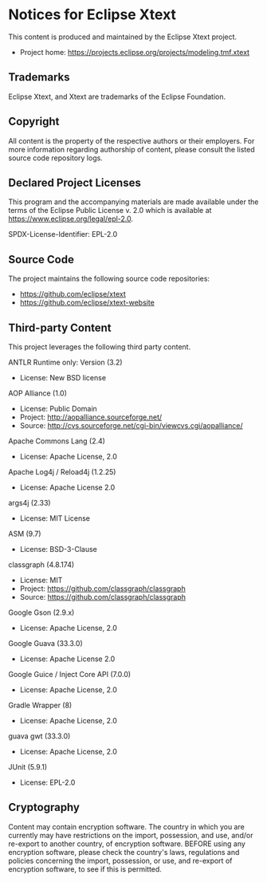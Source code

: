 # Notices for Eclipse Xtext

This content is produced and maintained by the Eclipse Xtext project.

* Project home: https://projects.eclipse.org/projects/modeling.tmf.xtext

## Trademarks

Eclipse Xtext, and Xtext are trademarks of the Eclipse Foundation.

## Copyright

All content is the property of the respective authors or their employers. For
more information regarding authorship of content, please consult the listed
source code repository logs.

## Declared Project Licenses

This program and the accompanying materials are made available under the terms
of the Eclipse Public License v. 2.0 which is available at
https://www.eclipse.org/legal/epl-2.0.

SPDX-License-Identifier: EPL-2.0

## Source Code

The project maintains the following source code repositories:

* https://github.com/eclipse/xtext
* https://github.com/eclipse/xtext-website

## Third-party Content

This project leverages the following third party content.

ANTLR Runtime only: Version (3.2)

* License: New BSD license

AOP Alliance (1.0)

* License: Public Domain
* Project: http://aopalliance.sourceforge.net/
* Source: http://cvs.sourceforge.net/cgi-bin/viewcvs.cgi/aopalliance/

Apache Commons Lang (2.4)

* License: Apache License, 2.0


Apache Log4j / Reload4j (1.2.25)

* License: Apache License 2.0

args4j (2.33)

* License: MIT License

ASM (9.7)

* License: BSD-3-Clause

classgraph (4.8.174)

* License: MIT
* Project: https://github.com/classgraph/classgraph
* Source: https://github.com/classgraph/classgraph

Google Gson (2.9.x)

* License: Apache License, 2.0

Google Guava (33.3.0)

* License: Apache License 2.0

Google Guice / Inject Core API (7.0.0)

* License: Apache License, 2.0

Gradle Wrapper (8)

* License: Apache License, 2.0

guava gwt (33.3.0)

* License: Apache License, 2.0

JUnit (5.9.1)

* License: EPL-2.0

## Cryptography

Content may contain encryption software. The country in which you are currently
may have restrictions on the import, possession, and use, and/or re-export to
another country, of encryption software. BEFORE using any encryption software,
please check the country's laws, regulations and policies concerning the import,
possession, or use, and re-export of encryption software, to see if this is
permitted.
